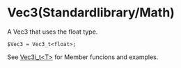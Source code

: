 # Vec3(Standardlibrary/Math)

A Vec3 that uses the float type.

```
$Vec3 = Vec3_t<float>;
```
See [Vec3i_t\<T>](./Vec3_t.md) for Member funcions and examples.